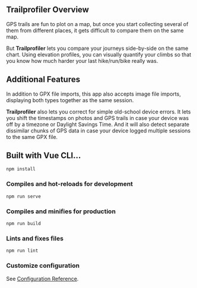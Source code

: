 ## Trailprofiler Overview

GPS trails are fun to plot on a map, but once you start collecting several of them from different places, it gets difficult to compare them on the same map.

But **Trailprofiler** lets you compare your journeys side-by-side on the same chart. Using elevation profiles, you can visually quantify your climbs so that you know how much harder your last hike/run/bike really was.

## Additional Features

In addition to GPX file imports, this app also accepts image file imports, displaying both types together as the same session.

**Trailprofiler** also lets you correct for simple old-school device errors. It lets you shift the timestamps on photos and GPS trails in case your device was off by a timezone or Daylight Savings Time. And it will also detect separate dissimilar chunks of GPS data in case your device logged multiple sessions to the same GPX file.

## Built with Vue CLI...

```
npm install
```

### Compiles and hot-reloads for development

```
npm run serve
```

### Compiles and minifies for production

```
npm run build
```

### Lints and fixes files

```
npm run lint
```

### Customize configuration

See [Configuration Reference](https://cli.vuejs.org/config/).
